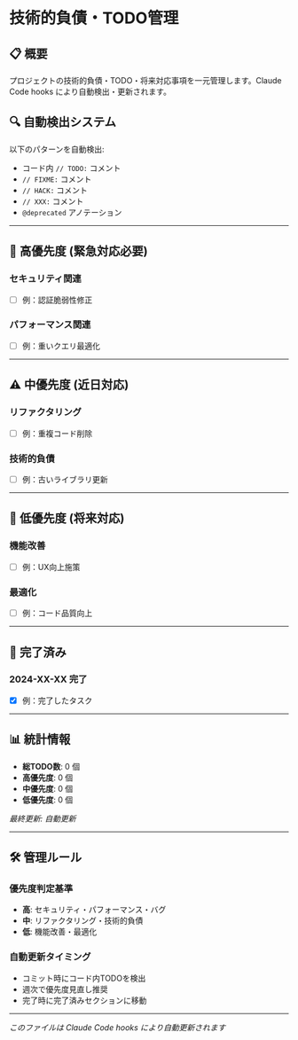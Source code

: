 # 技術的負債・TODO管理

## 📋 概要

プロジェクトの技術的負債・TODO・将来対応事項を一元管理します。Claude Code hooks により自動検出・更新されます。

## 🔍 自動検出システム

以下のパターンを自動検出:
- コード内 `// TODO:` コメント
- `// FIXME:` コメント
- `// HACK:` コメント
- `// XXX:` コメント
- `@deprecated` アノテーション

---

## 🚨 高優先度 (緊急対応必要)

### セキュリティ関連
- [ ] 例：認証脆弱性修正

### パフォーマンス関連  
- [ ] 例：重いクエリ最適化

---

## ⚠️ 中優先度 (近日対応)

### リファクタリング
- [ ] 例：重複コード削除

### 技術的負債
- [ ] 例：古いライブラリ更新

---

## 📝 低優先度 (将来対応)

### 機能改善
- [ ] 例：UX向上施策

### 最適化
- [ ] 例：コード品質向上

---

## 🔄 完了済み

### 2024-XX-XX 完了
- [x] 例：完了したタスク

---

## 📊 統計情報

- **総TODO数**: 0 個
- **高優先度**: 0 個
- **中優先度**: 0 個  
- **低優先度**: 0 個

*最終更新: 自動更新*

---

## 🛠 管理ルール

### 優先度判定基準
- **高**: セキュリティ・パフォーマンス・バグ
- **中**: リファクタリング・技術的負債  
- **低**: 機能改善・最適化

### 自動更新タイミング
- コミット時にコード内TODOを検出
- 週次で優先度見直し推奨
- 完了時に完了済みセクションに移動

---

*このファイルは Claude Code hooks により自動更新されます*